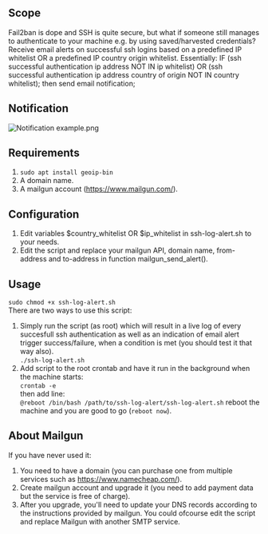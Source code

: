## Scope
Fail2ban is dope and SSH is quite secure, but what if someone still manages to authenticate to your machine e.g. by using saved/harvested credentials? Receive email alerts on successful ssh logins based on a predefined IP whitelist OR a predefined IP country origin whitelist. Essentially: IF (ssh successful authentication ip address NOT IN ip whitelist) OR (ssh successful authentication ip address country of origin NOT IN country whitelist); then send email notification;

## Notification
![Notification example.png](https://i.ibb.co/550xtBv/logalert.png)

## Requirements
1. `sudo apt install geoip-bin`
2. A domain name.
3. A mailgun account (https://www.mailgun.com/).

## Configuration
1. Edit variables $country_whitelist OR $ip_whitelist in ssh-log-alert.sh to your needs.
2. Edit the script and replace your mailgun API, domain name, from-address and to-address in function mailgun_send_alert().


## Usage
`sudo chmod +x ssh-log-alert.sh`  
There are two ways to use this script:
1. Simply run the script (as root) which will result in a live log of every succesfull ssh authentication as well as an indication of email alert trigger success/failure, when a condition is met (you should test it that way also).  
`./ssh-log-alert.sh`
2. Add script to the root crontab and have it run in the background when the machine starts:  
`crontab -e`  
then add line:  
`@reboot /bin/bash /path/to/ssh-log-alert/ssh-log-alert.sh`
reboot the machine and you are good to go (`reboot now`).

## About Mailgun
If you have never used it:
1. You need to have a domain (you can purchase one from multiple services such as https://www.namecheap.com/).
2. Create mailgun account and upgrade it (you need to add payment data but the service is free of charge).
2. After you upgrade, you'll need to update your DNS records according to the instructions provided by mailgun.
You could ofcourse edit the script and replace Mailgun with another SMTP service.

